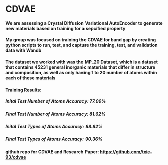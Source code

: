 # CDVAE

#### We are assessing a Crystal Diffusion Variational AutoEncoder to generate new materials based on training for a sepcified property

#### My group was focused on training the CDVAE for band gap by creating python scripts to run, test, and capture the training, test, and validation data with Wandb

#### The dataset we worked with was the MP_20 Dataset, which is a dataset that contains 45231 general inorganic materials that differ in structure and composition, as well as only having 1 to 20 number of atoms within each of these materials 

#### Training Results: 

##### Inital Test Number of Atoms Accuracy: 77.09%
##### Final Test Number of Atoms Accuracy: 81.62%

##### Inital Test Types of Atoms Accuracy: 88.82%
##### Final Test Types of Atoms Accuracy: 90.36%


#### github repo for CDVAE and Research Paper: https://github.com/txie-93/cdvae

